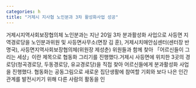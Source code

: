 ```yaml
---
categories: h
title: "거제시 지사협 노인분과 3차 활성화사업 성공"
---
```

거제시지역사회보장협의체 노인분과는 지난 20일 3차 분과활성화 사업으로 사등면 지역경로당을 노인분과위원 및 사등면사무소(면장 김 훈), 거제시치매안심센터(센터장 반명국), 사등면지역사회보장협의체(위원장 제성춘) 위원들과 함께 찾아 「어르신들이 그리는 세상」이란 제목으로 협동화 그리기를 진행했다.거제시 사등면에 위치한 3곳의 경로당(청곡경로당, 두동경로당, 유교경로당)을 직접 찾아 어르신들에게 분과활성화 사업을 진행했다. 협동화는 공동그림으로 새로운 집단생활에 참여할 기회와 보다 나은 인간관계를 발전시키기 위해 다른 사람의 활동을 인
